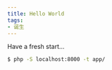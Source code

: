 ```yaml
---
title: Hello World
tags:
- 诞生
---
```




Have a fresh start...
<!--more-->
``` bash
$ php -S localhost:8000 -t app/
```

